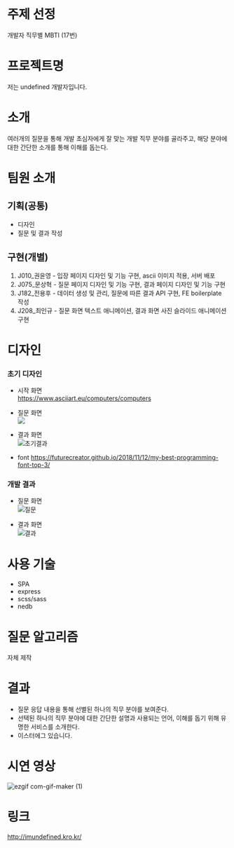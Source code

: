 # 주제 선정
개발자 직무별 MBTI (17번)

# 프로젝트명
저는 undefined 개발자입니다.

# 소개
여러개의 질문을 통해 개발 초심자에게 잘 맞는 개발 직무 분야를 골라주고, 해당 분야에 대한 간단한 소개를 통해 이해를 돕는다.

# 팀원 소개
## 기획(공통)
- 디자인
- 질문 및 결과 작성

## 구현(개별)   
1. J010_권윤영 - 입장 페이지 디자인 및 기능 구현, ascii 이미지 적용, 서버 배포
2. J075_문상혁 - 질문 페이지 디자인 및 기능 구현, 결과 페이지 디자인 및 기능 구현
3. J182_전용후 - 데이터 생성 및 관리, 질문에 따른 결과 API 구현, FE boilerplate 작성
4. J208_최인규 - 질문 화면 텍스트 애니메이션, 결과 화면 사진 슬라이드 애니메이션 구현

# 디자인   
### 초기 디자인   
- 시작 화면   
https://www.asciiart.eu/computers/computers   
   
- 질문 화면   
![](https://i.imgur.com/0tm5FOe.png)     
   
- 결과 화면   
![초기결과](https://user-images.githubusercontent.com/71963121/134614293-7d28f352-a80d-47c5-821e-e2a511524cd6.PNG)   
   
- font
https://futurecreator.github.io/2018/11/12/my-best-programming-font-top-3/   
   
### 개발 결과   
- 질문 화면   
![질문](https://user-images.githubusercontent.com/71963121/134613975-5baa1c29-8947-4b74-ae2a-fa6bba7ac795.png)  
   
- 결과 화면     
![결과](https://user-images.githubusercontent.com/71963121/134613967-abe844bf-8449-4cce-ae2b-bd85c248e760.png)      

# 사용 기술
- SPA
- express
- scss/sass
- nedb

# 질문 알고리즘
자체 제작

# 결과
- 질문 응답 내용을 통해 선별된 하나의 직무 분야를 보여준다.
- 선택된 하나의 직무 분야에 대한 간단한 설명과 사용되는 언어, 이해를 돕기 위해 유명한 서비스를 소개한다.
- 이스터에그 있습니다.
   
# 시연 영상    
![ezgif com-gif-maker (1)](https://user-images.githubusercontent.com/71963121/134624589-38943f7b-b67f-4231-8754-fe5870f86437.gif)

# 링크    
http://imundefined.kro.kr/   

